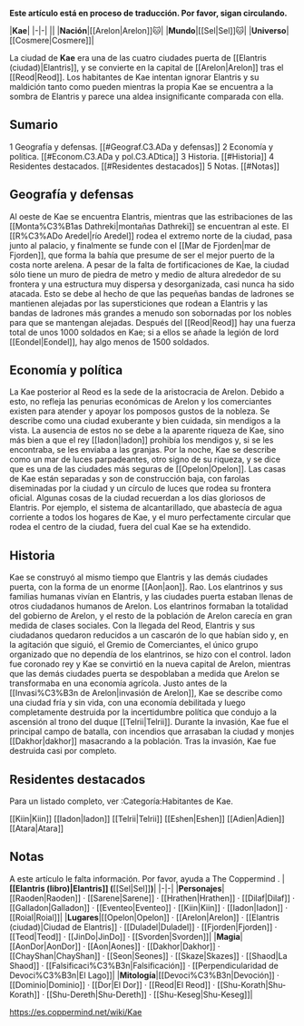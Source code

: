 **Este artículo está en proceso de traducción. Por favor, sigan circulando.**


|**Kae**|
|-|-|
||
|**Nación**|[[Arelon\|Arelon]]🐱︎|
|**Mundo**|[[Sel\|Sel]]🐱︎|
|**Universo**|[[Cosmere\|Cosmere]]|

La ciudad de **Kae** era una de las cuatro ciudades puerta de [[Elantris (ciudad)\|Elantris]], y se convierte en la capital de [[Arelon\|Arelon]] tras el [[Reod\|Reod]]. Los habitantes de Kae intentan ignorar Elantris y su maldición tanto como pueden mientras la propia Kae se encuentra a la sombra de Elantris y parece una aldea insignificante comparada con ella.

## Sumario

1 Geografía y defensas. [[#Geograf.C3.ADa y defensas]] 
2 Economía y política. [[#Econom.C3.ADa y pol.C3.ADtica]] 
3 Historia. [[#Historia]] 
4 Residentes destacados. [[#Residentes destacados]] 
5 Notas. [[#Notas]] 


## Geografía y defensas
Al oeste de Kae se encuentra Elantris, mientras que las estribaciones de las [[Monta%C3%B1as Dathreki\|montañas Dathreki]] se encuentran al este. El [[R%C3%ADo Aredel\|río Aredel]] rodea el extremo norte de la ciudad, pasa junto al palacio, y finalmente se funde con el [[Mar de Fjorden\|mar de Fjorden]], que forma la bahía que presume de ser el mejor puerto de la costa norte arelena.
A pesar de la falta de fortificaciones de Kae, la ciudad sólo tiene un muro de piedra de metro y medio de altura alrededor de su frontera y una estructura muy dispersa y desorganizada, casi nunca ha sido atacada. Esto se debe al hecho de que las pequeñas bandas de ladrones se mantienen alejadas por las supersticiones que rodean a Elantris y las bandas de ladrones más grandes a menudo son sobornadas por los nobles para que se mantengan alejadas. Después del [[Reod\|Reod]] hay una fuerza total de unos 1000 soldados en Kae; si a ellos se añade la legión de lord [[Eondel\|Eondel]], hay algo menos de 1500 soldados.

## Economía y política
La Kae posterior al Reod es la sede de la aristocracia de Arelon. Debido a esto, no refleja las penurias económicas de Arelon y los comerciantes existen para atender y apoyar los pomposos gustos de la nobleza. Se describe como una ciudad exuberante y bien cuidada, sin mendigos a la vista. La ausencia de estos no se debe a la aparente riqueza de Kae, sino más bien a que el rey [[Iadon\|Iadon]] prohibía los mendigos y, si se les encontraba, se les enviaba a las granjas.
Por la noche, Kae se describe como un mar de luces parpadeantes, otro signo de su riqueza, y se dice que es una de las ciudades más seguras de [[Opelon\|Opelon]]. Las casas de Kae están separadas y son de construcción baja, con farolas diseminadas por la ciudad y un círculo de luces que rodea su frontera oficial.
Algunas cosas de la ciudad recuerdan a los días gloriosos de Elantris. Por ejemplo, el sistema de alcantarillado, que abastecía de agua corriente a todos los hogares de Kae, y el muro perfectamente circular que rodea el centro de la ciudad, fuera del cual Kae se ha extendido.

## Historia
Kae se construyó al mismo tiempo que Elantris y las demás ciudades puerta, con la forma de un enorme [[Aon\|aon]]. Rao. Los elantrinos y sus familias humanas vivían en Elantris, y las ciudades puerta estaban llenas de otros ciudadanos humanos de Arelon. Los elantrinos formaban la totalidad del gobierno de Arelon, y el resto de la población de Arelon carecía en gran medida de clases sociales.
Con la llegada del Reod, Elantris y sus ciudadanos quedaron reducidos a un cascarón de lo que habían sido y, en la agitación que siguió, el Gremio de Comerciantes, el único grupo organizado que no dependía de los elantrinos, se hizo con el control. Iadon fue coronado rey y Kae se convirtió en la nueva capital de Arelon, mientras que las demás ciudades puerta se despoblaban a medida que Arelon se transformaba en una economía agrícola.
Justo antes de la [[Invasi%C3%B3n de Arelon\|invasión de Arelon]], Kae se describe como una ciudad fría y sin vida, con una economía debilitada y luego completamente destruida por la incertidumbre política que condujo a la ascensión al trono del duque [[Telrii\|Telrii]]. Durante la invasión, Kae fue el principal campo de batalla, con incendios que arrasaban la ciudad y monjes [[Dakhor\|dakhor]] masacrando a la población. Tras la invasión, Kae fue destruida casi por completo.

## Residentes destacados
Para un listado completo, ver :Categoría:Habitantes de Kae.

[[Kiin\|Kiin]]
[[Iadon\|Iadon]]
[[Telrii\|Telrii]]
[[Eshen\|Eshen]]
[[Adien\|Adien]]
[[Atara\|Atara]]

## Notas

A este artículo le falta información. Por favor, ayuda a The Coppermind .
|**[[Elantris (libro)\|Elantris]] (**[[Sel\|Sel]]**)**|
|-|-|
|**Personajes**|[[Raoden\|Raoden]] · [[Sarene\|Sarene]] · [[Hrathen\|Hrathen]] · [[Dilaf\|Dilaf]] · [[Galladon\|Galladon]] · [[Eventeo\|Eventeo]] · [[Kiin\|Kiin]] · [[Iadon\|Iadon]] · [[Roial\|Roial]]|
|**Lugares**|[[Opelon\|Opelon]] · [[Arelon\|Arelon]] · [[Elantris (ciudad)\|Ciudad de Elantris]] · [[Duladel\|Duladel]] · [[Fjorden\|Fjorden]] · [[Teod\|Teod]] · [[JinDo\|JinDo]] · [[Svorden\|Svorden]]|
|**Magia**|[[AonDor\|AonDor]] · [[Aon\|Aones]] · [[Dakhor\|Dakhor]] · [[ChayShan\|ChayShan]] · [[Seon\|Seones]] · [[Skaze\|Skazes]] · [[Shaod\|La Shaod]] · [[Falsificaci%C3%B3n\|Falsificación]] · [[Perpendicularidad de Devoci%C3%B3n\|El Lago]]|
|**Mitología**|[[Devoci%C3%B3n\|Devoción]] · [[Dominio\|Dominio]] · [[Dor\|El Dor]] · [[Reod\|El Reod]] · [[Shu-Korath\|Shu-Korath]] · [[Shu-Dereth\|Shu-Dereth]] · [[Shu-Keseg\|Shu-Keseg]]|



https://es.coppermind.net/wiki/Kae